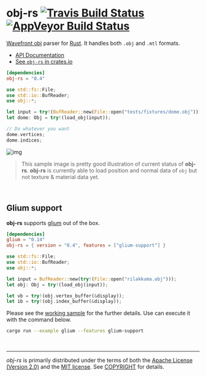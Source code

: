 obj-rs [![Travis Build Status]][travis] [![AppVeyor Build Status]][appveyor]
========
[Wavefront obj] parser for [Rust]. It handles both `.obj` and `.mtl` formats.

- [API Documentation](https://simnalamburt.github.io/obj-rs/)
- [See `obj-rs` in crates.io](https://crates.io/crates/obj-rs)

```toml
[dependencies]
obj-rs = "0.4"
```
```rust
use std::fs::File;
use std::io::BufReader;
use obj::*;

let input = try!(BufReader::new(File::open("tests/fixtures/dome.obj")));
let dome: Obj = try!(load_obj(input));

// Do whatever you want
dome.vertices;
dome.indices;
```

![img]

> This sample image is pretty good illustration of current status of **obj-rs**.
**obj-rs** is currently able to load position and normal data of `obj` but not
texture & material data yet.

<br>

Glium support
--------
**obj-rs** supports [glium] out of the box.

```toml
[dependencies]
glium = "0.14"
obj-rs = { version = "0.4", features = ["glium-support"] }
```
```rust
use std::fs::File;
use std::io::BufReader;
use obj::*;

let input = BufReader::new(try!(File::open("rilakkuma.obj")));
let obj: Obj = try!(load_obj(input));

let vb = try!(obj.vertex_buffer(&display));
let ib = try!(obj.index_buffer(&display));
```

Please see the [working sample] for the further details. Use can execute it with
the command below.
```bash
cargo run --example glium --features glium-support
```

<br>

--------
*obj-rs* is primarily distributed under the terms of both the [Apache License
(Version 2.0)] and the [MIT license]. See [COPYRIGHT] for details.

[Travis Build Status]: https://travis-ci.org/simnalamburt/obj-rs.svg?branch=master
[travis]: https://travis-ci.org/simnalamburt/obj-rs
[AppVeyor Build Status]: https://ci.appveyor.com/api/projects/status/281kjgy7oxaa120s/branch/master?svg=true
[appveyor]: https://ci.appveyor.com/project/simnalamburt/obj-rs/branch/master

[Wavefront obj]: https://en.wikipedia.org/wiki/Wavefront_.obj_file
[Rust]: http://rust-lang.org
[img]: https://simnalamburt.github.io/obj-rs/screenshot.png
[glium]: https://github.com/tomaka/glium
[working sample]: examples/glium.rs
[MIT license]: LICENSE-MIT
[Apache License (Version 2.0)]: LICENSE-APACHE
[COPYRIGHT]: COPYRIGHT

